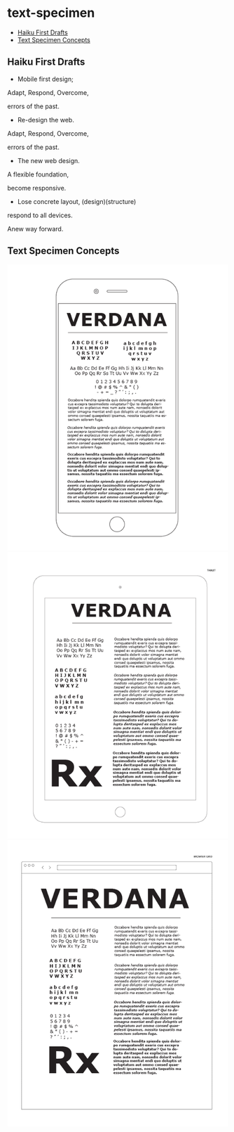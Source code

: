 # text-specimen
- [Haiku First Drafts](#haiku-first-drafts)
- [Text Specimen Concepts](#text-specimen-concepts)

## Haiku First Drafts
- Mobile first design;

Adapt, Respond, Overcome,

errors of the past.

- Re-design the web.

Adapt, Respond, Overcome,

errors of the past.

- The new web design.

A flexible foundation,

become responsive.

- Lose concrete layout, (design)(structure)

respond to all devices.

Anew way forward.

## Text Specimen Concepts
![text-specimen-phone](img/text-specimen-phone.png)
![text-specimen-tablet](img/text-specimen-tablet.png)
![text-specimen-browser](img/text-specimen-browser.png)
